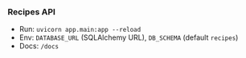 ### Recipes API

- Run: `uvicorn app.main:app --reload`
- Env: `DATABASE_URL` (SQLAlchemy URL), `DB_SCHEMA` (default `recipes`)
- Docs: `/docs`
